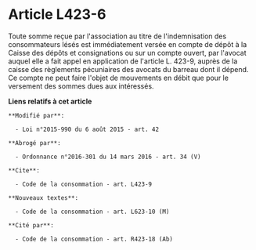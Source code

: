 # Article L423-6

Toute somme reçue par l'association au titre de l'indemnisation des consommateurs lésés est immédiatement versée en compte de
dépôt à la Caisse des dépôts et consignations ou sur un compte ouvert, par l'avocat auquel elle a fait appel en application
de l'article L. 423-9, auprès de la caisse des règlements pécuniaires des avocats du barreau dont il dépend. Ce compte ne
peut faire l'objet de mouvements en débit que pour le versement des sommes dues aux intéressés.

**Liens relatifs à cet article**

	**Modifié par**:

	  - Loi n°2015-990 du 6 août 2015 - art. 42

	**Abrogé par**:

	  - Ordonnance n°2016-301 du 14 mars 2016 - art. 34 (V)

	**Cite**:

	  - Code de la consommation - art. L423-9

	**Nouveaux textes**:

	  - Code de la consommation - art. L623-10 (M)

	**Cité par**:

	  - Code de la consommation - art. R423-18 (Ab)
